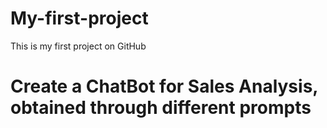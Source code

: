 # My-first-project
This is my first project on GitHub
# Create a ChatBot for Sales Analysis, obtained through different prompts
